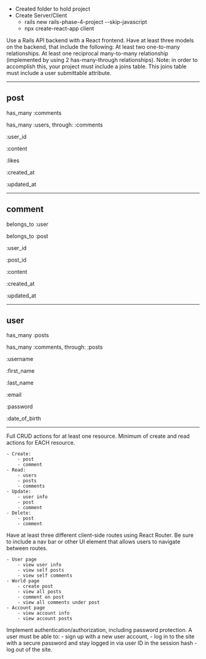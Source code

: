 - Created folder to hold project
- Create Server/Client
    - rails new rails-phase-4-project --skip-javascript
    - npx create-react-app client


Use a Rails API backend with a React frontend.
Have at least three models on the backend, that include the following:
At least two one-to-many relationships.
At least one reciprocal many-to-many relationship (implemented by using 2 has-many-through relationships). Note: in order to accomplish this, your project must include a joins table. This joins table must include a user submittable attribute.

---
## post

has_many :comments

has_many :users, through: :comments

:user_id

:content

:likes

:created_at

:updated_at

---
## comment

belongs_to :user

belongs_to :post

:user_id

:post_id

:content

:created_at

:updated_at

---
## user

has_many :posts

has_many :comments, through: :posts

:username

:first_name

:last_name

:email

:password

:date_of_birth

---



Full CRUD actions for at least one resource.
Minimum of create and read actions for EACH resource.

    - Create:
        - post
        - comment
    - Read: 
        - users
        - posts
        - comments
    - Update:
        - user info
        - post
        - comment
    - Delete: 
        - post
        - comment

Have at least three different client-side routes using React Router. Be sure to include a nav bar or other UI element that allows users to navigate between routes.

    - User page
        - view user info
        - view self posts
        - view self comments
    - World page
        - create post
        - view all posts
        - comment on post
        - view all comments under post
    - Account page
        - view account info
        - view account posts

Implement authentication/authorization, including password protection. 
A user must be able to:
    - sign up with a new user account,
    - log in to the site with a secure password and stay logged in via user ID in the session hash
    - log out of the site.

